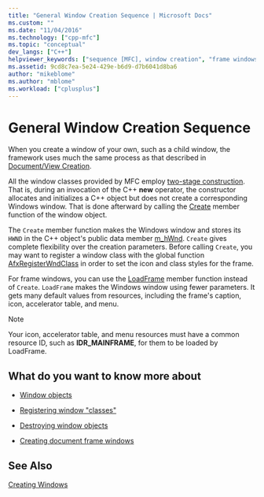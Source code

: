 ```yaml
---
title: "General Window Creation Sequence | Microsoft Docs"
ms.custom: ""
ms.date: "11/04/2016"
ms.technology: ["cpp-mfc"]
ms.topic: "conceptual"
dev_langs: ["C++"]
helpviewer_keywords: ["sequence [MFC], window creation", "frame windows [MFC], creating", "windows [MFC], creating", "sequence [MFC]"]
ms.assetid: 9cd8c7ea-5e24-429e-b6d9-d7b6041d8ba6
author: "mikeblome"
ms.author: "mblome"
ms.workload: ["cplusplus"]
---
```

# General Window Creation Sequence
When you create a window of your own, such as a child window, the framework uses much the same process as that described in [Document/View Creation](../mfc/document-view-creation.md).  
  
 All the window classes provided by MFC employ [two-stage construction](../mfc/one-stage-and-two-stage-construction-of-objects.md). That is, during an invocation of the C++ **new** operator, the constructor allocates and initializes a C++ object but does not create a corresponding Windows window. That is done afterward by calling the [Create](../mfc/reference/cwnd-class.md#create) member function of the window object.  
  
 The `Create` member function makes the Windows window and stores its `HWND` in the C++ object's public data member [m_hWnd](../mfc/reference/cwnd-class.md#m_hwnd). `Create` gives complete flexibility over the creation parameters. Before calling `Create`, you may want to register a window class with the global function [AfxRegisterWndClass](../mfc/reference/application-information-and-management.md#afxregisterwndclass) in order to set the icon and class styles for the frame.  
  
 For frame windows, you can use the [LoadFrame](../mfc/reference/cframewnd-class.md#loadframe) member function instead of `Create`. `LoadFrame` makes the Windows window using fewer parameters. It gets many default values from resources, including the frame's caption, icon, accelerator table, and menu.  
  
> [!NOTE]
>  Your icon, accelerator table, and menu resources must have a common resource ID, such as **IDR_MAINFRAME**, for them to be loaded by LoadFrame.  
  
## What do you want to know more about  
  
-   [Window objects](../mfc/window-objects.md)  
  
-   [Registering window "classes"](../mfc/registering-window-classes.md)  
  
-   [Destroying window objects](../mfc/destroying-window-objects.md)  
  
-   [Creating document frame windows](../mfc/creating-document-frame-windows.md)  
  
## See Also  
 [Creating Windows](../mfc/creating-windows.md)

